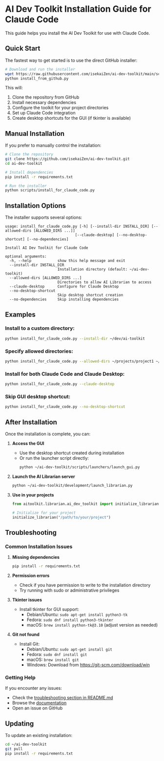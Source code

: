 # AI Dev Toolkit Installation Guide for Claude Code

This guide helps you install the AI Dev Toolkit for use with Claude Code.

## Quick Start

The fastest way to get started is to use the direct GitHub installer:

```bash
# Download and run the installer
wget https://raw.githubusercontent.com/isekaiZen/ai-dev-toolkit/main/scripts/install_from_github.py
python install_from_github.py
```

This will:
1. Clone the repository from GitHub
2. Install necessary dependencies
3. Configure the toolkit for your project directories
4. Set up Claude Code integration
5. Create desktop shortcuts for the GUI (if tkinter is available)

## Manual Installation

If you prefer to manually control the installation:

```bash
# Clone the repository
git clone https://github.com/isekaiZen/ai-dev-toolkit.git
cd ai-dev-toolkit

# Install dependencies
pip install -r requirements.txt

# Run the installer
python scripts/install_for_claude_code.py
```

## Installation Options

The installer supports several options:

```
usage: install_for_claude_code.py [-h] [--install-dir INSTALL_DIR] [--allowed-dirs [ALLOWED_DIRS ...]]
                                [--claude-desktop] [--no-desktop-shortcut] [--no-dependencies]

Install AI Dev Toolkit for Claude Code

optional arguments:
  -h, --help            show this help message and exit
  --install-dir INSTALL_DIR
                        Installation directory (default: ~/ai-dev-toolkit)
  --allowed-dirs [ALLOWED_DIRS ...]
                        Directories to allow AI Librarian to access
  --claude-desktop      Configure for Claude Desktop
  --no-desktop-shortcut
                        Skip desktop shortcut creation
  --no-dependencies     Skip installing dependencies
```

## Examples

### Install to a custom directory:
```bash
python install_for_claude_code.py --install-dir ~/dev/ai-toolkit
```

### Specify allowed directories:
```bash
python install_for_claude_code.py --allowed-dirs ~/projects/project1 ~/projects/project2
```

### Install for both Claude Code and Claude Desktop:
```bash
python install_for_claude_code.py --claude-desktop
```

### Skip GUI desktop shortcut:
```bash
python install_for_claude_code.py --no-desktop-shortcut
```

## After Installation

Once the installation is complete, you can:

1. **Access the GUI**
   - Use the desktop shortcut created during installation
   - Or run the launcher script directly:
     ```bash
     python ~/ai-dev-toolkit/scripts/launchers/launch_gui.py
     ```

2. **Launch the AI Librarian server**
   ```bash
   python ~/ai-dev-toolkit/development/launch_librarian.py
   ```

3. **Use in your projects**
   ```python
   from aitoolkit.librarian.ai_dev_toolkit import initialize_librarian
   
   # Initialize for your project
   initialize_librarian("/path/to/your/project")
   ```

## Troubleshooting

### Common Installation Issues

1. **Missing dependencies**
   ```bash
   pip install -r requirements.txt
   ```

2. **Permission errors**
   - Check if you have permission to write to the installation directory
   - Try running with sudo or administrative privileges

3. **Tkinter issues**
   - Install tkinter for GUI support:
     - Debian/Ubuntu: `sudo apt-get install python3-tk`
     - Fedora: `sudo dnf install python3-tkinter`
     - macOS: `brew install python-tk@3.10` (adjust version as needed)

4. **Git not found**
   - Install Git:
     - Debian/Ubuntu: `sudo apt-get install git`
     - Fedora: `sudo dnf install git`
     - macOS: `brew install git`
     - Windows: Download from https://git-scm.com/download/win

### Getting Help

If you encounter any issues:
- Check the [troubleshooting section in README.md](../README.md#troubleshooting)
- Browse the [documentation](../docs/)
- Open an issue on GitHub

## Updating

To update an existing installation:

```bash
cd ~/ai-dev-toolkit
git pull
pip install -r requirements.txt
```